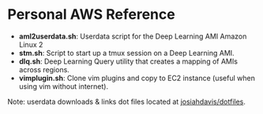 # Personal AWS Reference

- **aml2userdata.sh**: Userdata script for the Deep Learning AMI Amazon Linux 2
- **stm.sh**: Script to start up a tmux session on a Deep Learning AMI.
- **dlq.sh**: Deep Learning Query utility that creates a mapping of AMIs across regions. 
- **vimplugin.sh**: Clone vim plugins and copy to EC2 instance (useful when using vim without internet).

Note: userdata downloads & links dot files located at [josiahdavis/dotfiles](https://github.com/josiahdavis/dotfiles).
